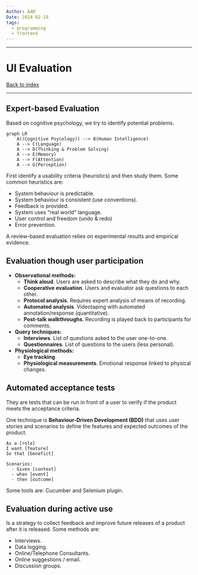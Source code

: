 ```yaml
---
Author: AAM
Date: 2024-02-18
tags:
  - programming
  - frontend
---
```

---
# UI Evaluation

[Back to index](../GUI.md)

---

## Expert-based Evaluation

Based on cognitive psychology, we try to identify potential problems.

```mermaid
graph LR
	A((Cognitive Psycology)) --> B(Human Intelligence)
    A --> C(Language)
    A --> D(Thinking & Problem Solving)
    A --> E(Memory)
    A --> F(Attention)
    A --> G(Perception)
```

First identify a usability criteria (heuristics) and then study them.
Some common heuristics are:
- System behaviour is predictable.
- System behaviour is consistent (use conventions).
- Feedback is provided.
- System uses "real world" language.
- User control and freedom (undo & redo)
- Error prevention.

A review-based evaluation relies on experimental results and empirical evidence.

## Evaluation though user participation

- **Observational methods:**
	- **Think aloud**. Users are asked to describe what they do and why.
	- **Cooperative evaluation**. Users and evaluator ask questions to each other.
	- **Protocol analysis**. Requires expert analysis of means of recording.
	- **Automated analysis**. Videotaping with automated annotation/response (quantitative).
	- **Post-talk walkthroughs**. Recording is played back to participants for comments.
- **Query techniques:**
	- **Interviews**. List of questions asked to the user one-to-one.
	- **Questionnaires**. List of questions to the users (less personal).
- **Physiological methods:**
	- **Eye tracking**.
	- **Physiological measurements**. Emotional response linked to physical changes.

## Automated acceptance tests

They are tests that can be run in front of a user to verify if the product meets the acceptance criteria.

One technique is **Behaviour-Driven Development (BDD)** that uses user stories and scenarios to define the features and expected outcomes of the product.

```text
As a [role]
I want [feature]
So that [benefict]

Scenarios:
  - Given [context]
  - when [event]
  - then [outcome]
```

Some tools are: Cucumber and Selenium plugin.

## Evaluation during active use

Is a strategy to collect feedback and improve future releases of a product after it is released. Some methods are:

- Interviews.
- Data logging.
- Online/Telephone Consultants.
- Online suggestions / email.
- Discussion groups.